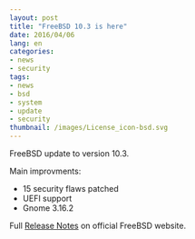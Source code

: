 ```yaml
---
layout: post
title: "FreeBSD 10.3 is here"
date: 2016/04/06
lang: en
categories:
- news
- security
tags:
- news
- bsd
- system
- update
- security
thumbnail: /images/License_icon-bsd.svg
---
```

FreeBSD update to version 10.3.

Main improvments:

* 15 security flaws patched
* UEFI support
* Gnome 3.16.2


Full [Release Notes][relnotes] on official FreeBSD website.

[relnotes]: https://www.freebsd.org/releases/10.3R/relnotes.html "FreeBSD 10.3-RELEASE Release Notes"
